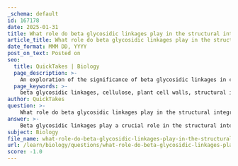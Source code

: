```yaml
---
_schema: default
id: 167178
date: 2025-01-31
title: What role do beta glycosidic linkages play in the structural integrity of plant cell walls?
article_title: What role do beta glycosidic linkages play in the structural integrity of plant cell walls?
date_format: MMM DD, YYYY
post_on_text: Posted on
seo:
  title: QuickTakes | Biology
  page_description: >-
    An exploration of the significance of beta glycosidic linkages in cellulose, highlighting their crucial role in the structural integrity of plant cell walls through linear chain formation, hydrogen bonding, and resistance to compression.
  page_keywords: >-
    beta glycosidic linkages, cellulose, plant cell walls, structural integrity, glucose monomers, hydrogen bonding, microfibrils, compression resistance, polysaccharides, rigidity
author: QuickTakes
question: >-
    What role do beta glycosidic linkages play in the structural integrity of plant cell walls?
answer: >-
    Beta glycosidic linkages play a crucial role in the structural integrity of plant cell walls, primarily through their involvement in cellulose, a key polysaccharide in these walls. Here are the main points regarding their function:\n\n1. **Formation of Linear Chains**: Cellulose is composed of glucose monomers linked by β-1,4 glycosidic bonds. These beta linkages create long, straight chains of glucose units. The linear nature of these chains is essential for the structural properties of cellulose.\n\n2. **Hydrogen Bonding**: The straight chains formed by beta glycosidic linkages can align parallel to one another, allowing for extensive hydrogen bonding between adjacent chains. This interchain hydrogen bonding contributes significantly to the rigidity and strength of the cellulose structure.\n\n3. **Microfibril Structure**: Cellulose molecules aggregate to form microfibrils, which are bundles of cellulose chains. These microfibrils are embedded in a matrix of other polysaccharides and proteins, enhancing the overall strength and stability of the plant cell wall.\n\n4. **Resistance to Compression**: The rigidity provided by the beta glycosidic linkages and the resulting hydrogen bonds make cellulose resistant to compression, which is vital for maintaining the shape and integrity of plant cells under various environmental conditions.\n\n5. **Comparison with Other Polysaccharides**: Unlike starch, which contains alpha glycosidic linkages that form coiled structures, the beta linkages in cellulose prevent coiling and promote a tightly packed arrangement. This difference is fundamental to the distinct properties and functions of these polysaccharides.\n\nIn summary, beta glycosidic linkages in cellulose are essential for creating a strong, rigid structure that provides the necessary support and protection for plant cells, thereby contributing to the overall structural integrity of plant cell walls.
subject: Biology
file_name: what-role-do-beta-glycosidic-linkages-play-in-the-structural-integrity-of-plant-cell-walls.md
url: /learn/biology/questions/what-role-do-beta-glycosidic-linkages-play-in-the-structural-integrity-of-plant-cell-walls
score: -1.0
---
```


&nbsp;